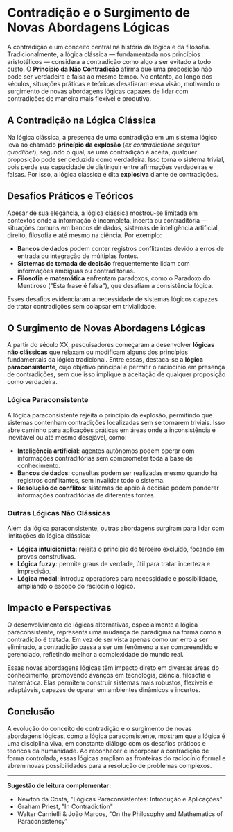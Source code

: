 
# Contradição e o Surgimento de Novas Abordagens Lógicas

A contradição é um conceito central na história da lógica e da filosofia. Tradicionalmente, a lógica clássica — fundamentada nos princípios aristotélicos — considera a contradição como algo a ser evitado a todo custo. O **Princípio da Não Contradição** afirma que uma proposição não pode ser verdadeira e falsa ao mesmo tempo. No entanto, ao longo dos séculos, situações práticas e teóricas desafiaram essa visão, motivando o surgimento de novas abordagens lógicas capazes de lidar com contradições de maneira mais flexível e produtiva.

## A Contradição na Lógica Clássica

Na lógica clássica, a presença de uma contradição em um sistema lógico leva ao chamado **princípio da explosão** (*ex contradictione sequitur quodlibet*), segundo o qual, se uma contradição é aceita, qualquer proposição pode ser deduzida como verdadeira. Isso torna o sistema trivial, pois perde sua capacidade de distinguir entre afirmações verdadeiras e falsas. Por isso, a lógica clássica é dita **explosiva** diante de contradições.

## Desafios Práticos e Teóricos

Apesar de sua elegância, a lógica clássica mostrou-se limitada em contextos onde a informação é incompleta, incerta ou contraditória — situações comuns em bancos de dados, sistemas de inteligência artificial, direito, filosofia e até mesmo na ciência. Por exemplo:

- **Bancos de dados** podem conter registros conflitantes devido a erros de entrada ou integração de múltiplas fontes.
- **Sistemas de tomada de decisão** frequentemente lidam com informações ambíguas ou contraditórias.
- **Filosofia** e **matemática** enfrentam paradoxos, como o Paradoxo do Mentiroso ("Esta frase é falsa"), que desafiam a consistência lógica.

Esses desafios evidenciaram a necessidade de sistemas lógicos capazes de tratar contradições sem colapsar em trivialidade.

## O Surgimento de Novas Abordagens Lógicas

A partir do século XX, pesquisadores começaram a desenvolver **lógicas não clássicas** que relaxam ou modificam alguns dos princípios fundamentais da lógica tradicional. Entre essas, destaca-se a **lógica paraconsistente**, cujo objetivo principal é permitir o raciocínio em presença de contradições, sem que isso implique a aceitação de qualquer proposição como verdadeira.

### Lógica Paraconsistente

A lógica paraconsistente rejeita o princípio da explosão, permitindo que sistemas contenham contradições localizadas sem se tornarem triviais. Isso abre caminho para aplicações práticas em áreas onde a inconsistência é inevitável ou até mesmo desejável, como:

- **Inteligência artificial**: agentes autônomos podem operar com informações contraditórias sem comprometer toda a base de conhecimento.
- **Bancos de dados**: consultas podem ser realizadas mesmo quando há registros conflitantes, sem invalidar todo o sistema.
- **Resolução de conflitos**: sistemas de apoio à decisão podem ponderar informações contraditórias de diferentes fontes.

### Outras Lógicas Não Clássicas

Além da lógica paraconsistente, outras abordagens surgiram para lidar com limitações da lógica clássica:

- **Lógica intuicionista**: rejeita o princípio do terceiro excluído, focando em provas construtivas.
- **Lógica fuzzy**: permite graus de verdade, útil para tratar incerteza e imprecisão.
- **Lógica modal**: introduz operadores para necessidade e possibilidade, ampliando o escopo do raciocínio lógico.

## Impacto e Perspectivas

O desenvolvimento de lógicas alternativas, especialmente a lógica paraconsistente, representa uma mudança de paradigma na forma como a contradição é tratada. Em vez de ser vista apenas como um erro a ser eliminado, a contradição passa a ser um fenômeno a ser compreendido e gerenciado, refletindo melhor a complexidade do mundo real.

Essas novas abordagens lógicas têm impacto direto em diversas áreas do conhecimento, promovendo avanços em tecnologia, ciência, filosofia e matemática. Elas permitem construir sistemas mais robustos, flexíveis e adaptáveis, capazes de operar em ambientes dinâmicos e incertos.

## Conclusão

A evolução do conceito de contradição e o surgimento de novas abordagens lógicas, como a lógica paraconsistente, mostram que a lógica é uma disciplina viva, em constante diálogo com os desafios práticos e teóricos da humanidade. Ao reconhecer e incorporar a contradição de forma controlada, essas lógicas ampliam as fronteiras do raciocínio formal e abrem novas possibilidades para a resolução de problemas complexos.

---
**Sugestão de leitura complementar:**
- Newton da Costa, "Lógicas Paraconsistentes: Introdução e Aplicações"
- Graham Priest, "In Contradiction"
- Walter Carnielli & João Marcos, "On the Philosophy and Mathematics of Paraconsistency"
```
